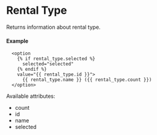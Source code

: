# Rental Type

Returns information about rental type.

#### Example

~~~ liquid
  <option
    {% if rental_type.selected %}
      selected="selected"
    {% endif %}
    value="{{ rental_type.id }}">
      {{ rental_type.name }} ({{ rental_type.count }})
  </option>
~~~

Available attributes:

* count
* id
* name
* selected
